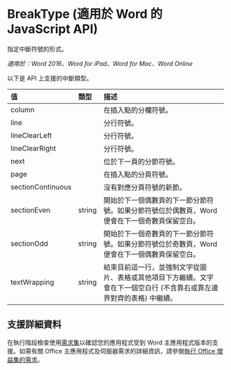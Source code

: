 # <a name="breaktype-(javascript-api-for-word)"></a>BreakType (適用於 Word 的 JavaScript API)

指定中斷符號的形式。

_適用於：Word 2016、Word for iPad、Word for Mac、Word Online_

以下是 API 上支援的中斷類型。

| **值**         | **類型** | **描述**     |
|:-----------------|:--------|:----|
|column| | 在插入點的分欄符號。 |
|line| | 分行符號。 |
|lineClearLeft| | 分行符號。 |
|lineClearRight| | 分行符號。 |
|next| | 位於下一頁的分節符號。 |
|page| | 在插入點的分頁符號。|
|sectionContinuous| | 沒有對應分頁符號的新節。|
|sectionEven| string | 開始於下一個偶數頁的下一節分節符號。如果分節符號位於偶數頁，Word 便會在下一個奇數頁保留空白。|
|sectionOdd| string | 開始於下一個奇數頁的下一節分節符號。如果分節符號位於奇數頁，Word 便會在下一個偶數頁保留空白。|
|textWrapping| string | 結束目前這一行，並強制文字從圖片、表格或其他項目下方繼續。文字會在下一個空白行 (不含靠右或靠左邊界對齊的表格) 中繼續。|

## <a name="support-details"></a>支援詳細資料
在執行階段檢查使用[需求集](../office-add-in-requirement-sets.md)以確認您的應用程式受到 Word 主應用程式版本的支援。如需有關 Office 主應用程式及伺服器需求的詳細資訊，請參閱[執行 Office 增益集的需求](../../docs/overview/requirements-for-running-office-add-ins.md)。
